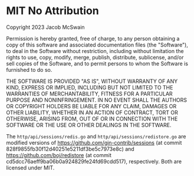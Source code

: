 MIT No Attribution
==================

Copyright 2023 Jacob McSwain

Permission is hereby granted, free of charge, to any person obtaining a copy of this
software and associated documentation files (the "Software"), to deal in the Software
without restriction, including without limitation the rights to use, copy, modify,
merge, publish, distribute, sublicense, and/or sell copies of the Software, and to
permit persons to whom the Software is furnished to do so.

THE SOFTWARE IS PROVIDED "AS IS", WITHOUT WARRANTY OF ANY KIND, EXPRESS OR IMPLIED,
INCLUDING BUT NOT LIMITED TO THE WARRANTIES OF MERCHANTABILITY, FITNESS FOR A
PARTICULAR PURPOSE AND NONINFRINGEMENT. IN NO EVENT SHALL THE AUTHORS OR COPYRIGHT
HOLDERS BE LIABLE FOR ANY CLAIM, DAMAGES OR OTHER LIABILITY, WHETHER IN AN ACTION
OF CONTRACT, TORT OR OTHERWISE, ARISING FROM, OUT OF OR IN CONNECTION WITH THE
SOFTWARE OR THE USE OR OTHER DEALINGS IN THE SOFTWARE.

The `http/api/sessions/redis.go` and `http/api/sessions/redistore.go` are modified versions of <https://github.com/gin-contrib/sessions> (at commit 828f9855fb30f12d40251e5211df3be5c7973e8c) and <https://github.com/boj/redistore> (at commit cd5dcc76aeff9ba06b0a924829fe24fd69cdd517), respectively. Both are licensed under MIT.
